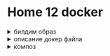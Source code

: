 # Home 12 docker

<details>
  <summary>билдим образ</summary>

Просто ставить nginx не интересно, склепаем универсальную репу для деб и рпм пакетов. Базовым образом взят альт линукс, ну просто потому что там есть и createrepo_c и reprepro. Я знаю, что они там естьи работают, в других версиях линуксов не помню, есть ли оба варианта.
принцип:  
закидываем в каталог пакеты, внутри контейнера крутится скрипт, который периодически проверяет каталог и, в случае, если есть файлы, распределяет их по каталогам деб или рпм. Скрипт определяет для какой версии ОС сделан пакет (поддерживаются альты, центосы, ораклы 7 8, общая "свалка" для деб пакетов) Другого рода файлы закидывает в общий каталог для файлов.  
http://localhost:8080/ -общая страница  
http://localhost:8080/repo/ - проверить, добавились ли павкеты можно на этой странице  
http://localhost:8080/logs/ - тут лог нгинкса  

билдим  
docker build -t repo:1 .  
тегаем docker tag repo:1 altemans/repo:1  
пушим docker push altemans/repo:1  
</details>


<details>
  <summary>описание докер файла</summary>

FROM alt:p9 - база альт p9 - версия 9 просто потому что с ним работал, мне так удобнее  
EXPOSE 80 - уведомляем, что собираемся слушать 80 порт  
COPY ./alt.list /etc/apt/sources.list.d/alt.list - подсовываем сорс лист для apt,  укажем стандартные альта,   
COPY ./yandex.list /etc/apt/sources.list.d/yandex.list - яндексовские периодически теряются, отрубим их, можно по идее и удалить, но оставим  
COPY ./entrypoint.sh /entrypoint.sh - сразу закидываем скрипт энтрипоинта  
RUN apt-get update -y && \                   - ставим необходимое ПО, создаем каталоги   
    apt-get install -y apt-utils nginx createrepo_c krb5-kinit locales tzdata cifs-utils reprepro && \  
    mkdir -p /newload && \  
    mkdir -p /startset && \  
    chmod +x /entrypoint.sh && \  
    apt-get clean   
ENV TIMEOUT="10"    - задаем переменные для работы скрипта энтрипоинта и локаль  
ENV LANGUAGE ru_RU.UTF-8  
ENV LANG ru_RU.UTF-8  
ENV LC_ALL ru_RU.UTF-8  
COPY ./nginx.conf /etc/nginx/nginx.conf    -копипастим конфиги нгинкса  
COPY ./index.html /var/www/html/index.html  
COPY ./index.html /etc/nginx/sites-available.d/index.html  
COPY ./default.conf /etc/nginx/sites-available.d/default.conf  
COPY ./distributions /distributions  
ENTRYPOINT ["/entrypoint.sh"]     - указываем точку входа  


</details>

<details>
  <summary>композ</summary>

version: '3.7'  
services:  
 repo:  
  image: altemans/repo:1  
  container_name: repo  
  restart: always  
  ports:  
   - "8080:80" - запускаем на 8080, чтобы не занимать 80  
  volumes:  
   - /repo/repo:/var/www/html:rw   - мапим точку, где будут хранится метаданные и пакеты  
   - /repo/repo-load:/newload/:rw   - каталог, куда будем закидывать новые паеты  
  
запуск композа  

  
altemans@Home01:~/otus/home12_docker/compose$ sudo docker compose up -d  
[+] Running 2/2  
 ✔ Network compose_default    Created                                                                                                                                          0.1s 
 ✔ Container repo           Started                                                                                                                                          0.0s 
altemans@Home01:~/otus/home12_docker/compose$ sudo docker images
REPOSITORY                           TAG       IMAGE ID       CREATED          SIZE
altemans/repo                        1         b6809bfcf365   23 minutes ago   903MB
repo                                 1         b6809bfcf365   23 minutes ago   903MB
alt                                  p9        f31c71976ac8   12 months ago    112MB
ci-linux.vdags.digdes.com/repo-rpm   latest    d711b9a16fd4   14 months ago    1.42GB
altemans@Home01:~/otus/home12_docker/compose$ sudo docker ps
CONTAINER ID   IMAGE     COMMAND            CREATED          STATUS         PORTS                                   NAMES
354af22b0383   repo:1    "/entrypoint.sh"   11 seconds ago   Up 9 seconds   0.0.0.0:8080->80/tcp, :::8080->80/tcp   repo


altemans@Home01:~/otus/home12_docker/compose$ curl -k http://localhost:8080/repo/
<html>
<head><title>Index of /repo/</title></head>
<body>
<h1>Index of /repo/</h1><hr><pre><a href="../">../</a>
<a href="alt/">alt/</a>                                               27-Nov-2023 18:30                   -
<a href="common/">common/</a>                                            27-Nov-2023 18:30                   -
<a href="deb/">deb/</a>                                               27-Nov-2023 18:30                   -
<a href="el/">el/</a>                                                27-Nov-2023 18:30                   -
<a href="keytabs/">keytabs/</a>                                           27-Nov-2023 18:30                   -
<a href="license/">license/</a>                                           27-Nov-2023 18:30                   -
</pre><hr></body>
</html>
altemans@Home01:~/otus/home12_docker/compose$ 

</details>